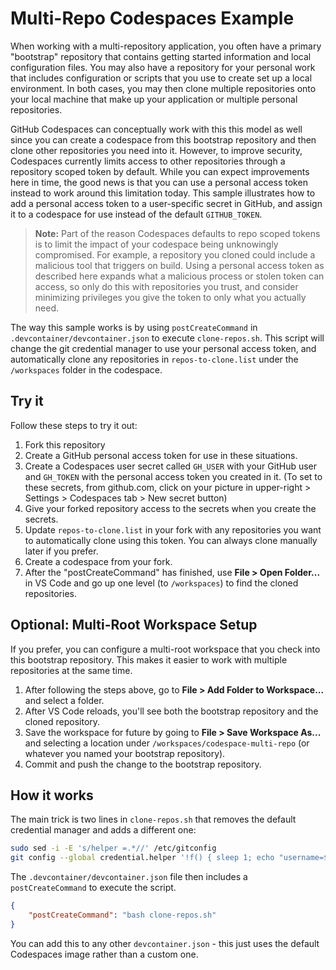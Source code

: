 # Multi-Repo Codespaces Example

When working with a multi-repository application, you often have a primary "bootstrap" repository that contains getting started information and local configuration files. You may also have a repository for your personal work that includes configuration or scripts that you use to create set up a local environment. In both cases, you may then clone multiple repositories onto your local machine that make up your application or multiple personal repositories.

GitHub Codespaces can conceptually work with this this model as well since you can create a codespace from this bootstrap repository and then clone other repositories you need into it. However, to improve security, Codespaces currently limits access to other repositories through a repository scoped token by default. While you can expect improvements here in time, the good news is that you can use a personal access token instead to work around this limitation today. This sample illustrates how to add a personal access token to a user-specific secret in GitHub, and assign it to a codespace for use instead of the default `GITHUB_TOKEN`.

> **Note:** Part of the reason Codespaces defaults to repo scoped tokens is to limit the impact of your codespace being unknowingly compromised. For example, a repository you cloned could include a malicious tool that triggers on build. Using a personal access token as described here expands what a malicious process or stolen token can access, so only do this with repositories you trust, and consider minimizing privileges you give the token to only what you actually need.

The way this sample works is by using `postCreateCommand` in `.devcontainer/devcontainer.json` to execute `clone-repos.sh`. This script will change the git credential manager to use your personal access token, and automatically clone any repositories in `repos-to-clone.list` under the `/workspaces` folder in the codespace.

## Try it

Follow these steps to try it out:

1. Fork this repository
1. Create a GitHub personal access token for use in these situations.
1. Create a Codespaces user secret called `GH_USER` with your GitHub user and `GH_TOKEN` with the personal access token you created in it. (To set to these secrets, from github.com, click on your picture in upper-right > Settings > Codespaces tab > New secret button)
1. Give your forked repository access to the secrets when you create the secrets.
1. Update `repos-to-clone.list` in your fork with any repositories you want to automatically clone using this token. You can always clone manually later if you prefer.
1. Create a codespace from your fork.
1. After the "postCreateCommand" has finished, use **File > Open Folder...** in VS Code and go up one level (to `/workspaces`) to find the cloned repositories. 

## Optional: Multi-Root Workspace Setup
If you prefer, you can configure a multi-root workspace that you check into this bootstrap repository. This makes it easier to work with multiple repositories at the same time.

1. After following the steps above, go to **File > Add Folder to Workspace...** and select a folder.
1. After VS Code reloads, you'll see both the bootstrap repository and the cloned repository.
1. Save the workspace for future by going to **File > Save Workspace As...** and selecting a location under `/workspaces/codespace-multi-repo` (or whatever you named your bootstrap repository).
1. Commit and push the change to the bootstrap repository.

## How it works

The main trick is two lines in `clone-repos.sh` that removes the default credential manager and adds a different one:

```bash
sudo sed -i -E 's/helper =.*//' /etc/gitconfig
git config --global credential.helper '!f() { sleep 1; echo "username=${GH_USER}"; echo "password=${GH_TOKEN}"; }; f'
```

The `.devcontainer/devcontainer.json` file then includes a `postCreateCommand` to execute the script.

```json
{
    "postCreateCommand": "bash clone-repos.sh"
}
```

You can add this to any other `devcontainer.json` - this just uses the default Codespaces image rather than a custom one.
